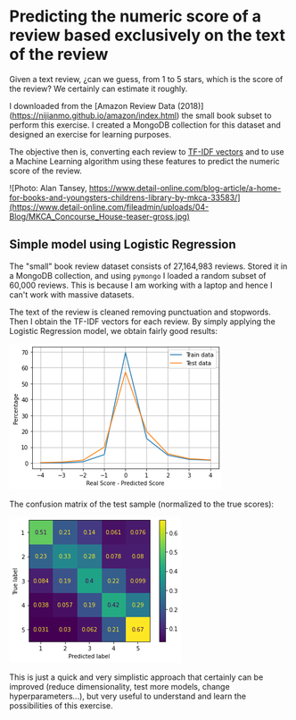 # Predicting the numeric score of a review based exclusively on the text of the review


Given a text review, ¿can we guess, from 1 to 5 stars, which is the score of the review? We certainly can estimate it roughly.

I downloaded from the [Amazon Review Data (2018)] (https://nijianmo.github.io/amazon/index.html) the small book subset to perform this exercise. I created a MongoDB collection for this dataset and designed an exercise for learning purposes.

The objective then is, converting each review to [TF-IDF vectors](https://towardsdatascience.com/tf-idf-for-document-ranking-from-scratch-in-python-on-real-world-dataset-796d339a4089) and to use a Machine Learning algorithm using these features to predict the numeric score of the review.

![Photo: Alan Tansey, https://www.detail-online.com/blog-article/a-home-for-books-and-youngsters-childrens-library-by-mkca-33583/](https://www.detail-online.com/fileadmin/uploads/04-Blog/MKCA_Concourse_House-teaser-gross.jpg)

## Simple model using Logistic Regression

The "small" book review dataset consists of 27,164,983 reviews. Stored it in a MongoDB collection, and using `pymongo` I loaded a random subset of 60,000 reviews. This is because I am working with a laptop and hence I can't work with massive datasets.

The text of the review is cleaned removing punctuation and stopwords. Then I obtain the TF-IDF vectors for each review. By simply applying the Logistic Regression model, we obtain fairly good results:

![Histogram Results](images/lr_traintest.png)

The confusion matrix of the test sample (normalized to the true scores):

![Confusion matrix](images/lr_test.png)

This is just a quick and very simplistic approach that certainly can be improved (reduce dimensionality, test more models, change hyperparameters...), but very useful to understand and learn the possibilities of this exercise.
